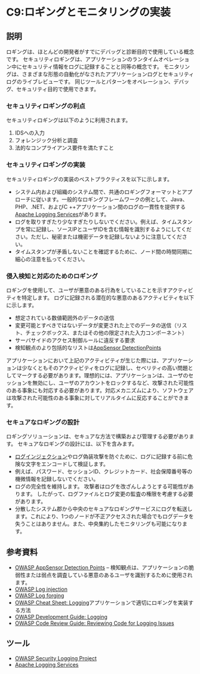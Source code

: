 # C9:ロギングとモニタリングの実装
## 説明
ロギングは、ほとんどの開発者がすでにデバッグと診断目的で使用している概念です。 セキュリティロギングは、アプリケーションのランタイムオペレーション中にセキュリティ情報をログに記録することと同等の概念です。 モニタリングは、さまざまな形態の自動化がなされたアプリケーションログとセキュリティログのライブレビューです。 同じツールとパターンをオペレーション、デバッグ、セキュリティ目的で使用できます。

### セキュリティロギングの利点
セキュリティロギングは以下のように利用されます。
  1) IDSへの入力
  2) フォレンジック分析と調査
  3) 法的なコンプライアンス要件を満たすこと

### セキュリティロギングの実装
セキュリティロギングの実装のベストプラクティスを以下に示します。
 - システム内および組織のシステム間で、共通のロギングフォーマットとアプローチに従います。一般的なロギングフレームワークの例として、Java、PHP、.NET、およびC ++アプリケーション間のログの一貫性を提供する[Apache Logging Services](https://logging.apache.org/)があります。
 - ログを取りすぎたり少なすぎたりしないでください。例えば、タイムスタンプを常に記録し、ソースIPとユーザIDを含む情報を識別するようにしてください。ただし、秘密または機密データを記録しないように注意してください。
 - タイムスタンプが矛盾しないことを確認するために、ノード間の時間同期に細心の注意を払ってください。

### 侵入検知と対応のためのロギング
ロギングを使用して、ユーザが悪意のある行為をしていることを示すアクティビティを特定します。 ログに記録される潜在的な悪意のあるアクティビティを以下に示します。
 - 想定されている数値範囲外のデータの送信
 - 変更可能とすべきではないデータが変更された上でのデータの送信（リスト、チェックボックス、またはその他の限定された入力コンポーネント）
 - サーバサイドのアクセス制御ルールに違反する要求
 - 検知観点のより包括的なリストは[AppSensor DetectionPoints](https://www.owasp.org/index.php/AppSensor_DetectionPoints)

アプリケーションにおいて上記のアクティビティが生じた際には、アプリケーションは少なくともそのアクティビティをログに記録し、セベリティの高い問題としてマークする必要があります。理想的には、アプリケーションは、ユーザのセッションを無効にし、ユーザのアカウントをロックするなど、攻撃された可能性のある事象にも対応する必要があります。対応メカニズムにより、ソフトウェアは攻撃された可能性のある事象に対してリアルタイムに反応することができます。

### セキュアなロギングの設計
ロギングソリューションは、セキュアな方法で構築および管理する必要があります。 セキュアなロギングの設計には、以下を含みます。
 - [ログインジェクション](https://www.owasp.org/index.php/Log_Injection)やログ偽装攻撃を防ぐために、ログに記録する前に危険な文字をエンコードして検証します。
 - 例えば、パスワード、セッションID、クレジットカード、社会保障番号等の機微情報を記録しないでください。
 - ログの完全性を維持します。 攻撃者はログを改ざんしようとする可能性があります。 したがって、ログファイルとログ変更の監査の権限を考慮する必要があります。
 - 分散したシステム郡から中央のセキュアなロギングサービスにログを転送します。これにより、1つのノードが不正アクセスされた場合でもログデータを失うことはありません。また、中央集約したモニタリングも可能になります。

## 参考資料
- [OWASP AppSensor Detection Points](https://www.owasp.org/index.php/AppSensor_DetectionPoints) – 検知観点は、アプリケーションの脆弱性または弱点を調査している悪意のあるユーザを識別するために使用されます。
- [OWASP Log injection](https://www.owasp.org/index.php/Log_Injection)
- [OWASP Log forging](https://www.owasp.org/index.php/Log_Forging)
- [OWASP Cheat Sheet: Logging](https://www.owasp.org/index.php/Logging_Cheat_Sheet)アプリケーションで適切にロギングを実装する方法
- [OWASP Development Guide: Logging](https://www.owasp.org/index.php/Error_Handling,_Auditing_and_Logging#Logging)
- [OWASP Code Review Guide: Reviewing Code for Logging Issues](https://www.owasp.org/index.php/Reviewing_Code_for_Logging_Issues)

## ツール
- [OWASP Security Logging Project](https://www.owasp.org/index.php/OWASP_Security_Logging_Project)
- [Apache Logging Services](https://logging.apache.org/)
